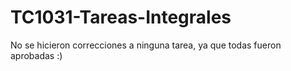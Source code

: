 # TC1031-Tareas-Integrales

No se hicieron correcciones a ninguna tarea, ya que todas fueron aprobadas :)
